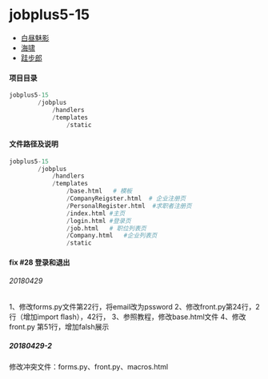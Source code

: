 # jobplus5-15

* [白昼魅影](https://github.com/Zhi-BeYourHero)
* [海啸](https://github.com/superLam)
* [跬步郎](https://github.com/cactusboy)

#### 项目目录

```python
jobplus5-15
        /jobplus
            /handlers
            /templates
                /static
```

#### 文件路径及说明

```python
jobplus5-15
        /jobplus
            /handlers
            /templates
                /base.html   # 模板
                /CompanyReigster.html  # 企业注册页
                /PersonalRegister.html  #求职者注册页
                /index.html #主页
                /login.html #登录页
                /job.html   # 职位列表页
                /Company.html   #企业列表页
                /static
```

#### fix #28 登录和退出
###### 20180429 
1、修改forms.py文件第22行，将email改为pssword
2、修改front.py第24行，2行（增加import flash），42行，
3、参照教程，修改base.html文件
4、修改front.py 第51行，增加falsh展示

##### 20180429-2
修改冲突文件：forms.py、front.py、macros.html